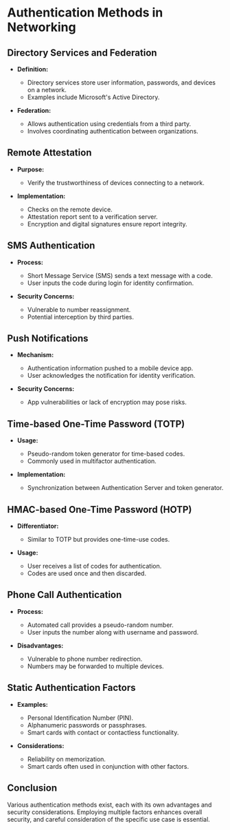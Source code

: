 # Authentication Methods in Networking

## Directory Services and Federation

- **Definition:**
    - Directory services store user information, passwords, and devices on a network.
    - Examples include Microsoft's Active Directory.

- **Federation:**
    - Allows authentication using credentials from a third party.
    - Involves coordinating authentication between organizations.

## Remote Attestation

- **Purpose:**
    - Verify the trustworthiness of devices connecting to a network.

- **Implementation:**
    - Checks on the remote device.
    - Attestation report sent to a verification server.
    - Encryption and digital signatures ensure report integrity.

## SMS Authentication

- **Process:**
    - Short Message Service (SMS) sends a text message with a code.
    - User inputs the code during login for identity confirmation.

- **Security Concerns:**
    - Vulnerable to number reassignment.
    - Potential interception by third parties.

## Push Notifications

- **Mechanism:**
    - Authentication information pushed to a mobile device app.
    - User acknowledges the notification for identity verification.

- **Security Concerns:**
    - App vulnerabilities or lack of encryption may pose risks.

## Time-based One-Time Password (TOTP)

- **Usage:**
    - Pseudo-random token generator for time-based codes.
    - Commonly used in multifactor authentication.

- **Implementation:**
    - Synchronization between Authentication Server and token generator.

## HMAC-based One-Time Password (HOTP)

- **Differentiator:**
    - Similar to TOTP but provides one-time-use codes.

- **Usage:**
    - User receives a list of codes for authentication.
    - Codes are used once and then discarded.

## Phone Call Authentication

- **Process:**
    - Automated call provides a pseudo-random number.
    - User inputs the number along with username and password.

- **Disadvantages:**
    - Vulnerable to phone number redirection.
    - Numbers may be forwarded to multiple devices.

## Static Authentication Factors

- **Examples:**
    - Personal Identification Number (PIN).
    - Alphanumeric passwords or passphrases.
    - Smart cards with contact or contactless functionality.

- **Considerations:**
    - Reliability on memorization.
    - Smart cards often used in conjunction with other factors.

## Conclusion

Various authentication methods exist, each with its own advantages and security considerations. Employing multiple factors enhances overall security, and careful consideration of the specific use case is essential.
